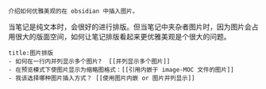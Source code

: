 ```ad-purple
介绍如何优雅美观的在 obsidian 中插入图片。
```
当笔记是纯文本时，会很好的进行排版。但当笔记中夹杂者图片时，因为图片会占用很大的版面空间，如何让笔记排版看起来更优雅美观是个很大的问题。

```ad-example
title:图片排版
- 如何在一行内并列显示多个图片?  [[并列显示多个图片]]
- 在预览模式下使图片显示为缩略图格式：[[引用内嵌于 image-MOC 文件的图片]]
- 我该选择哪种图片插入方式？ [[使用图片内嵌 or 图片并列显示]]
```











